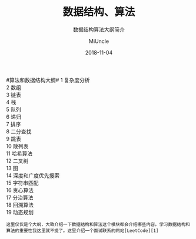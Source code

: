 ﻿---
layout:     post
title:      数据结构、算法
subtitle:   数据结构算法大纲简介
date:       2018-11-04
author:     MiUncle
header-img: img/post-bg-ios9-web.jpg
catalog: true
tags:
    - 数据结构
    - 算法
    
---

#算法和数据结构大纲#
1  复杂度分析  
2  数组  
3  链表  
4  栈  
5  队列  
6  递归  
7  排序  
8  二分查找  
9  跳表  
10 散列表  
11 哈希算法  
12 二叉树  
13 图  
14 深度和广度优先搜索  
15 字符串匹配  
16 贪心算法  
17 分治算法  
18 回溯算法  
19 动态规划  

    这里仅仅是个大纲，大致介绍一下数据结构和算法这个模块都会介绍哪些内容。学习数据结构和算法的重要性我这里就不提了。这里介绍一个面试联系的网站[LeetCode][1]



  [1]: https://leetcode-cn.com/
